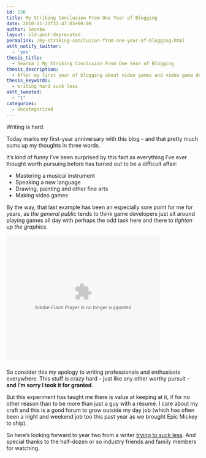 ```yaml
---
id: 536
title: My Striking Conclusion From One Year of Blogging
date: 2010-11-21T21:47:03+00:00
author: Seanba
layout: old-post-deprecated
permalink: /my-striking-conclusion-from-one-year-of-blogging.html
aktt_notify_twitter:
  - 'yes'
thesis_title:
  - Seanba | My Striking Conclusion From One Year of Blogging
thesis_description:
  - After my first year of blogging about video games and video game developpment I have discovered that writing is pretty damn hard.
thesis_keywords:
  - writing hard suck less
aktt_tweeted:
  - "1"
categories:
  - Uncategorized
---
```

Writing is hard.

Today marks my first-year anniversary with this blog – and that pretty much sums up my thoughts in three words. 

It’s kind of funny I’ve been surprised by this fact as everything I’ve ever thought worth pursuing before has turned out to be a difficult affair:

  * Mastering a musical instrument 
  * Speaking a new language 
  * Drawing, painting and other fine arts 
  * Making video games 

By the way, that last example has been an especially sore point for me for years, as _the general public_ tends to think game developers just sit around playing games all day with perhaps the odd task here and there to _tighten up the graphics_.</p> 

<div style="margin-bottom: 1.5em">
  <div style="padding-bottom: 0px; margin: 0px; padding-left: 0px; padding-right: 0px; display: inline; float: none; padding-top: 0px" id="scid:5737277B-5D6D-4f48-ABFC-DD9C333F4C5D:6399bed6-d445-4526-b224-fa0db9be7c21" class="wlWriterEditableSmartContent">
    <div>
      <embed style="width:400px; height:326px;" wmode="transparent" id="VideoPlayback" type="application/x-shockwave-flash" src="http://video.google.com/googleplayer.swf?docId=-7675519043804402267&hl=en" flashvars="">
      </embed>
    </div>
  </div>
</div></p> 

So consider this my apology to writing professionals and enthusiasts everywhere. This stuff is crazy hard &#8211; just like any other worthy pursuit – **and I’m sorry I took it for granted**.

But this experiment has taught me there is value at keeping at it, if for no other reason than to be more than just a guy with a résumé. I care about my craft and this is a good forum to grow outside my day job (which has often been a night and weekend job too this past year as we brought Epic Mickey to ship).

So here’s looking forward to year two from a writer [trying to suck less](http://www.codinghorror.com/blog/2006/03/sucking-less-every-year.html). And special thanks to the half-dozen or so industry friends and family members for watching.